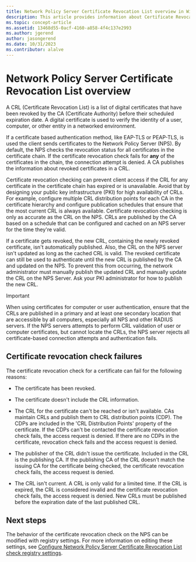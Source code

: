 ```yaml
---
title: Network Policy Server Certificate Revocation List overview in Windows Server
description: This article provides information about Certificate Revocation handling by the NPS (Network Policy Server) in a Windows Server environment.
ms.topic: concept-article
ms.assetid: 13468d55-0acf-4160-a858-4f4c137e2993
ms.author: jgerend
author: jasongerend
ms.date: 10/31/2023
ms.contributor: alalve
---
```


# Network Policy Server Certificate Revocation List overview  

> 

A CRL (Certificate Revocation List) is a list of digital certificates that have been revoked by the CA (Certificate Authority) before their scheduled expiration date. A digital certificate is used to verify the identity of a user, computer, or other entity in a networked environment.

If a certificate based authentication method, like EAP-TLS or PEAP-TLS, is used the client sends certificates to the Network Policy Server (NPS). By default, the NPS checks the revocation status for all certificates in the certificate chain. If the certificate revocation check fails for **any** of the certificates in the chain, the connection attempt is denied. A CA publishes the information about revoked certificates in a CRL.  

Certificate revocation checking can prevent client access if the CRL for any certificate in the certificate chain has expired or is unavailable. Avoid that by designing your public key infrastructure (PKI) for high availability of CRLs. For example, configure multiple CRL distribution points for each CA in the certificate hierarchy and configure publication schedules that ensure that the most current CRL is always available. Certificate revocation checking is only as accurate as the CRL on the NPS. CRLs are published by the CA based on a schedule that can be configured and cached on an NPS server for the time they're valid.

If a certificate gets revoked, the new CRL, containing the newly revoked certificate, isn't automatically published. Also, the CRL on the NPS server isn't updated as long as the cached CRL is valid. The revoked certificate can still be used to authenticate until the new CRL is published by the CA and updated on the NPS. To prevent this from occurring, the network administrator must manually publish the updated CRL and manually update the CRL on the NPS Server. Ask your PKI administrator for how to publish the new CRL.

> [!IMPORTANT]
> When using certificates for computer or user authentication, ensure that the CRLs are published in a primary and at least one secondary location that are accessible by all computers, especially all NPS and other RADIUS servers. If the NPS servers attempts to perform CRL validation of user or computer certificates, but cannot locate the CRLs, the NPS server rejects all certificate-based connection attempts and authentication fails.

## Certificate revocation check failures

The certificate revocation check for a certificate can fail for the following reasons:

- The certificate has been revoked.

- The certificate doesn't include the CRL information.
  
- The CRL for the certificate can't be reached or isn't available.
  CAs maintain CRLs and publish them to CRL distribution points (CDP). The CDPs are included in the 'CRL Distribution Points' property of the certificate.
  If the CDPs can't be contacted the certificate revocation check fails, the access request is denied.
  If there are no CDPs in the certificate, revocation check fails and the access request is denied.

- The publisher of the CRL didn't issue the certificate.
  Included in the CRL is the publishing CA. If the publishing CA of the CRL doesn't match the issuing CA for the certificate being checked, the certificate revocation check fails, the access request is denied.

- The CRL isn't current.
  A CRL is only valid for a limited time. If the CRL is expired, the CRL is considered invalid and the certificate revocation check fails, the access request is denied.
  New CRLs must be published before the expiration date of the last published CRL.

## Next steps

The behavior of the certificate revocation check on the NPS can be modified with registry settings. For more information on editing these settings, see [Configure Network Policy Server Certificate Revocation List check registry settings](network-policy-server-certificate-revocation-list-check-registry-settings.md).
